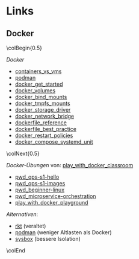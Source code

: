 Links
=====

Docker
------

\colBegin{0.5}

*Docker*

[containers_vs_vms]: https://www.redhat.com/en/topics/containers/containers-vs-vms
[podman]: https://podman.io/
[docker_get_started]: https://docs.docker.com/get-started/overview/
[container_wording]: https://www.tutorialworks.com/difference-docker-containerd-runc-crio-oci/
[docker_volumes]: https://docs.docker.com/storage/volumes/
[docker_bind_mounts]: https://docs.docker.com/storage/bind-mounts/
[docker_tmpfs_mounts]: https://docs.docker.com/storage/tmpfs/
[docker_storage_driver]: https://docs.docker.com/storage/storagedriver/
[docker_network_bridge]: https://docs.docker.com/network/network-tutorial-standalone/
[dockerfile_reference]: https://docs.docker.com/engine/reference/builder/
[dockerfile_best_practice]: https://docs.docker.com/develop/develop-images/dockerfile_best-practices/
[docker_restart_policies]: https://docs.docker.com/config/containers/start-containers-automatically/
[docker_compose_systemd_unit]: https://gist.github.com/mosquito/b23e1c1e5723a7fd9e6568e5cf91180f

* [containers_vs_vms]
* [podman]
* [docker_get_started]
* [docker_volumes]
* [docker_bind_mounts]
* [docker_tmpfs_mounts]
* [docker_storage_driver]
* [docker_network_bridge]
* [dockerfile_reference]
* [dockerfile_best_practice]
* [docker_restart_policies]
* [docker_compose_systemd_unit]

\colNext{0.5}

[play_with_docker_classroom]: https://training.play-with-docker.com/
[pwd_ops-s1-hello]: https://training.play-with-docker.com/ops-s1-hello/
[pwd_ops-s1-images]: https://training.play-with-docker.com/ops-s1-images/
[pwd_beginner-linux]: https://training.play-with-docker.com/beginner-linux/
[pwd_microservice-orchestration]: https://training.play-with-docker.com/microservice-orchestration/
[play_with_docker_playground]: https://labs.play-with-docker.com/

*Docker-Übungen* von: [play_with_docker_classroom]

* [pwd_ops-s1-hello]
* [pwd_ops-s1-images]
* [pwd_beginner-linux]
* [pwd_microservice-orchestration]
* [play_with_docker_playground]

*Alternativen*:

[rkt]: https://github.com/rkt/rkt/
[podman]: https://podman.io/
[sysbox]: https://github.com/nestybox/sysbox

* [rkt] (veraltet)
* [podman] (weniger Altlasten als Docker)
* [sysbox] (bessere Isolation)

\colEnd
